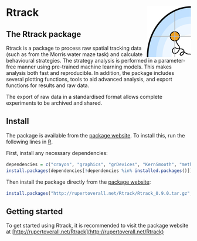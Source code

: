 
Rtrack <img src="man/figures/logo.png" align="right" alt="" width="120" />
=========================================================================

The Rtrack package
-----------------

Rtrack is a package to process raw spatial tracking data (such as from the Morris water maze task) and calculate behavioural strategies. The strategy analysis is performed in a parameter-free manner using pre-trained machine learning models. This makes analysis both fast and reproducible. In addition, the package includes several plotting functions, tools to aid advanced analysis, and export functions for results and raw data.

The export of raw data in a standardised format allows complete experiments to be archived and shared.

Install
-----------------------------------------------------------------------------------------------------------

The package is available from the [package website](http://rupertoverall.net/Rtrack). To install this, run the following lines in [R](https://www.r-project.org/).

First, install any necessary dependencies:

``` r
dependencies = c("crayon", "graphics", "grDevices", "KernSmooth", "methods", "openxlsx", "parallel", "pbapply", "randomForest", "raster", "readxl", "rgeos", "rjson", "snow", "sp", "stats", "tools", "utils")
install.packages(dependencies[!dependencies %in% installed.packages()]) 
```

Then install the package directly from the [package website](http://rupertoverall.net/Rtrack):

``` r
install.packages("http://rupertoverall.net/Rtrack/Rtrack_0.9.0.tar.gz", repos = NULL)
```

Getting started
----------------------------------------------------------------------------------------------------------------

To get started using Rtrack, it is recommended to visit the package website at [http://rupertoverall.net/Rtrack](http://rupertoverall.net/Rtrack)
